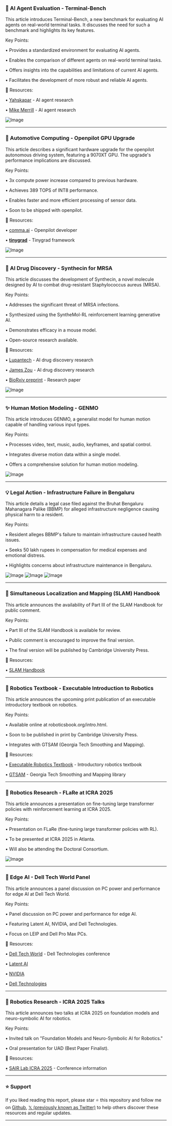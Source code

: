 ### 🤖 AI Agent Evaluation - Terminal-Bench

This article introduces Terminal-Bench, a new benchmark for evaluating AI agents on real-world terminal tasks.  It discusses the need for such a benchmark and highlights its key features.


Key Points:

• Provides a standardized environment for evaluating AI agents.


• Enables the comparison of different agents on real-world terminal tasks.


• Offers insights into the capabilities and limitations of current AI agents.


• Facilitates the development of more robust and reliable AI agents.


🔗 Resources:

• [Yahskapar](https://x.com/Yahskapar) - AI agent research


• [Mike Merrill](https://x.com/Mike_A_Merrill) - AI agent research


![Image](https://pbs.twimg.com/media/GrV6BDjagAAJYRZ?format=png&name=small)



---

### 🚀 Automotive Computing - Openpilot GPU Upgrade

This article describes a significant hardware upgrade for the openpilot autonomous driving system, featuring a 9070XT GPU.  The upgrade's performance implications are discussed.


Key Points:

• 3x compute power increase compared to previous hardware.


• Achieves 389 TOPS of INT8 performance.


• Enables faster and more efficient processing of sensor data.


• Soon to be shipped with openpilot.



🔗 Resources:

• [comma.ai](https://x.com/comma_ai) - Openpilot developer


• [__tinygrad__](https://x.com/__tinygrad__) - Tinygrad framework


![Image](https://pbs.twimg.com/media/GrWUnd8bAAM-ml_?format=jpg&name=small)



---

### 🤖 AI Drug Discovery - Synthecin for MRSA

This article discusses the development of Synthecin, a novel molecule designed by AI to combat drug-resistant Staphylococcus aureus (MRSA).


Key Points:

• Addresses the significant threat of MRSA infections.


• Synthesized using the SyntheMol-RL reinforcement learning generative AI.


• Demonstrates efficacy in a mouse model.


• Open-source research available.



🔗 Resources:

• [Lupantech](https://x.com/lupantech) - AI drug discovery research


• [James Zou](https://x.com/james_y_zou) - AI drug discovery research


• [BioRxiv preprint](https://biorxiv.org/content/10.1101/2025.05.17.654017v1.full.pdf) - Research paper


![Image](https://pbs.twimg.com/media/GrUduHWb0AAlifF?format=jpg&name=small)



---

### ✨ Human Motion Modeling - GENMO

This article introduces GENMO, a generalist model for human motion capable of handling various input types.


Key Points:

• Processes video, text, music, audio, keyframes, and spatial control.


• Integrates diverse motion data within a single model.


• Offers a comprehensive solution for human motion modeling.



![Image](https://pbs.twimg.com/amplify_video_thumb/1924541435489222663/img/_Rk5_eRFoWi-hBNa.jpg)



---

### 💡 Legal Action - Infrastructure Failure in Bengaluru

This article details a legal case filed against the Bruhat Bengaluru Mahanagara Palike (BBMP) for alleged infrastructure negligence causing physical harm to a resident.


Key Points:

• Resident alleges BBMP's failure to maintain infrastructure caused health issues.


• Seeks 50 lakh rupees in compensation for medical expenses and emotional distress.


• Highlights concerns about infrastructure maintenance in Bengaluru.



![Image](https://pbs.twimg.com/media/GrUpd0naYAAhfJB?format=jpg&name=small)
![Image](https://pbs.twimg.com/media/GrUpd-3bcAAmDp1?format=jpg&name=small)
![Image](https://pbs.twimg.com/media/GrUpeNHbYAA_Xu5?format=jpg&name=small)



---

### 🤖 Simultaneous Localization and Mapping (SLAM) Handbook

This article announces the availability of Part III of the SLAM Handbook for public comment.


Key Points:

• Part III of the SLAM Handbook is available for review.


• Public comment is encouraged to improve the final version.


• The final version will be published by Cambridge University Press.



🔗 Resources:

• [SLAM Handbook](https://t.co/XJ8yx24e75)


---

### 🤖 Robotics Textbook - Executable Introduction to Robotics

This article announces the upcoming print publication of an executable introductory textbook on robotics.


Key Points:

• Available online at roboticsbook.org/intro.html.


• Soon to be published in print by Cambridge University Press.


• Integrates with GTSAM (Georgia Tech Smoothing and Mapping).



🔗 Resources:

• [Executable Robotics Textbook](https://roboticsbook.org/intro.html) - Introductory robotics textbook


• [GTSAM](https://x.com/gtsam4) - Georgia Tech Smoothing and Mapping library



---

### 🤖 Robotics Research - FLaRe at ICRA 2025

This article announces a presentation on fine-tuning large transformer policies with reinforcement learning at ICRA 2025.


Key Points:

• Presentation on FLaRe (fine-tuning large transformer policies with RL).


• To be presented at ICRA 2025 in Atlanta.


• Will also be attending the Doctoral Consortium.



![Image](https://pbs.twimg.com/media/GYasab5bgAEoFqj?format=jpg&name=small)



---

### 🚀 Edge AI - Dell Tech World Panel

This article announces a panel discussion on PC power and performance for edge AI at Dell Tech World.


Key Points:

• Panel discussion on PC power and performance for edge AI.


• Featuring Latent AI, NVIDIA, and Dell Technologies.


• Focus on LEIP and Dell Pro Max PCs.



🔗 Resources:

• [Dell Tech World](https://t.co/2APzge7sUJ) - Dell Technologies conference


• [Latent AI](https://x.com/latentai)


• [NVIDIA](https://x.com/nvidia)


• [Dell Technologies](https://x.com/DellTech)



---

### 🤖 Robotics Research - ICRA 2025 Talks

This article announces two talks at ICRA 2025 on foundation models and neuro-symbolic AI for robotics.


Key Points:

• Invited talk on "Foundation Models and Neuro-Symbolic AI for Robotics."


• Oral presentation for UAD (Best Paper Finalist).



🔗 Resources:

• [SAIR Lab ICRA 2025](https://sairlab.org/icra25/) - Conference information


---

### ⭐️ Support

If you liked reading this report, please star ⭐️ this repository and follow me on [Github](https://github.com/Drix10), [𝕏 (previously known as Twitter)](https://x.com/DRIX_10_) to help others discover these resources and regular updates.

---
